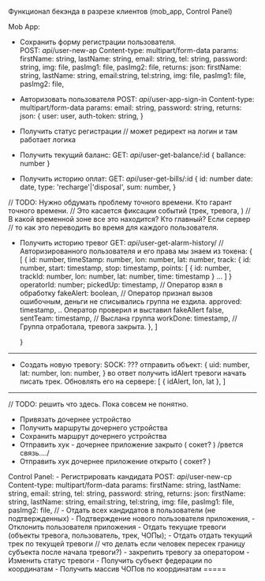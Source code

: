  Функционал бекэнда в разрезе клиентов (mob_app, Control Panel)
  
  Mob App:
  - Сохранить форму регистрации пользователя.  
    POST: _api_/user-new-ap
    Content-type: multipart/form-data
    params: 
      firstName: string,
      lastName: string,
      email: string,
      tel: string,
      password: string,
      img: file,
      pasImg1: file,
      pasImg2: file,
    returns: json:
      firstName: string,
      lastName: string,
      email:string,
      tel:string,
      img: file,
      pasImg1: file,
      pasImg2: file, 

  - Авторизовать пользователя
    POST: _api_/user-app-sign-in
    Content-type: multipart/form-data
    params: 
      email: string,
      password: string,
    returns: json:
      {
        user: user,
        auth-token: string,
      }

  - Получить статус регистрации
    // может редирект на логин и там работает логика 

  - Получить текущий баланс:
    GET: _api_/user-get-balance/:id
    { ballance: number }

  - Получить историю оплат:
    GET: _api_/user-get-bills/:id 
    {
      id: number
      date: date,
      type: 'recharge'|'disposal',
      sum: number,
    }

  // TODO:  Нужно обдумать проблему точного времени. Кто гарант точного времени. 
  // Это касается фиксации событий (трек, тревога, )
  // В какой временной зоне все это находится? Кто главный? Если сервер
  // то как это переводить во время для каждого пользователя. 

  - Получить историю тревог 
    GET: _api_/user-get-alarm-history/
    // Авторизированного пользователя и его права мы знаем из токена:
    {
      [
        {
          id: number,
          timeStamp: number, 
          lon: number,
          lat: number,
          track: {
            id: number,
            start: timestamp,
            stop: timestamp,
            points: [
              { id: number, trackId: number, lon: number, lat: number, time: timestamp }
              ...
            ]
          }
          operatorId: number;
          pickedUp: timestamp, // Оператор взял в обработку
          fakeAlert: boolean, // Оператор признал вызов ошибочным, деньги не списывались группа не ездила. 
          approved: timestamp, .. Оператор проверил и выставил fakeAllert false,
          sentTeam: timestamp, // Выслана группа 
          workDone: timestamp, // Группа отработала, тревога закрыта.
        }, 
      ]

    }
  -----
  - Создать новую тревогу: 
    SOCK: ??? 
    отправить объект: 
      {
        uid: number,
        lat: number,
        lon: number,
      } во ответ получить  idAlert тревоги
      начать писать трек. Обновлять его на сервере: 
      [ { idAlert, lon, lat }, ]

  -----

  // TODO: решить что здесь. Пока совсем не понятно.
  - Привязать дочернее устройство
  - Получить маршруты дочернего устройства
  - Сохранить маршрут дочернего устройства
  - Отправить хук - дочернее приложение закрыто ( сокет? ) /рвется связь..../ 
  - Отправить хук дочернее приложение открыто ( сокет? )
  
   Control Panel:
    - Регистрировать кандидата 
      POST: _api_/user-new-cp
      Content-type: multipart/form-data
      params: 
        firstName: string,
        lastName: string,
        email: string,
        tel: string,
        password: string,
      returns: json:
        firstName: string,
        lastName: string,
        email:string,
        tel:string,
        img: file,
        pasImg1: file,
        pasImg2: file, 
      //
    - Отдать всех кандидатов в пользователи (не подтвержденных)
    - Подтверждение нового пользователя приложения,
    - Отклонить пользователя приложения
    - Отдать текущие тревоги (объекты тревога, пользователь, трек, ЧОПы);
    - Отдать отдать текущий трек по текущей тревоги // что делать если человек пересек границу субъекта после начала тревоги?)
    - закрепить тревогу за оператором
    - Изменить статус тревоги
    - Получить субъект федерации по координатам
    - Получить массив ЧОПов по координатам
    =====



